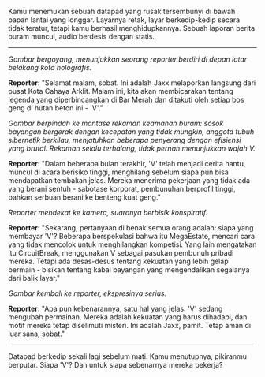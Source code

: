 Kamu menemukan sebuah datapad yang rusak tersembunyi di bawah papan lantai yang longgar. Layarnya retak, layar berkedip-kedip secara tidak teratur, tetapi kamu berhasil menghidupkannya. Sebuah laporan berita buram muncul, audio berdesis dengan statis.

---

_Gambar bergoyang, menunjukkan seorang reporter berdiri di depan latar belakang kota holografis._

**Reporter**: "Selamat malam, sobat. Ini adalah Jaxx melaporkan langsung dari pusat Kota Cahaya Arklit. Malam ini, kita akan membicarakan tentang legenda yang diperbincangkan di Bar Merah dan ditakuti oleh setiap bos geng di hutan beton ini - 'V'."

_Gambar berpindah ke montase rekaman keamanan buram: sosok bayangan bergerak dengan kecepatan yang tidak mungkin, anggota tubuh sibernetik berkilau, menjatuhkan beberapa penyerang dengan efisiensi yang brutal. Rekaman selalu terhalang, tidak pernah menunjukkan wajah V._

**Reporter**: "Dalam beberapa bulan terakhir, 'V' telah menjadi cerita hantu, muncul di acara berisiko tinggi, menghilang sebelum siapa pun bisa mendapatkan tembakan jelas. Mereka menerima pekerjaan yang tidak ada yang berani sentuh - sabotase korporat, pembunuhan berprofil tinggi, bahkan serbuan berani ke benteng kuat geng."

_Reporter mendekat ke kamera, suaranya berbisik konspiratif._

**Reporter**: "Sekarang, pertanyaan di benak semua orang adalah: siapa yang membayar 'V'? Beberapa berspekulasi bahwa itu MegaEstate, mencari cara yang tidak mencolok untuk menghilangkan kompetisi. Yang lain mengatakan itu CircuitBreak, menggunakan V sebagai pasukan pembunuh pribadi mereka. Tetapi ada desas-desus tentang kekuatan yang lebih gelap bermain - bisikan tentang kabal bayangan yang mengendalikan segalanya dari balik layar."

_Gambar kembali ke reporter, ekspresinya serius._

**Reporter**: "Apa pun kebenarannya, satu hal yang jelas: 'V' sedang mengubah permainan. Mereka adalah kekuatan yang harus dihadapi, dan motif mereka tetap diselimuti misteri. Ini adalah Jaxx, pamit. Tetap aman di luar sana, sobat."

---

Datapad berkedip sekali lagi sebelum mati. Kamu menutupnya, pikiranmu berputar. Siapa 'V'? Dan untuk siapa sebenarnya mereka bekerja?
